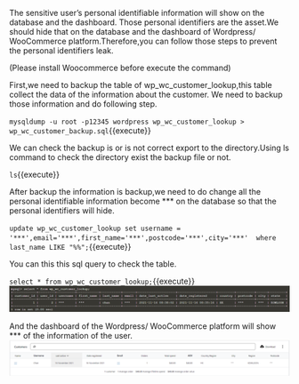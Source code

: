 The sensitive user’s personal identifiable information will show on the database and the dashboard. Those personal identifiers are the asset.We should hide that on the database and the dashboard of Wordpress/ WooCommerce platform.Therefore,you can follow those steps to prevent the personal identifiers leak. 

(Please install Woocommerce before execute the command)

First,we need to backup the table of wp_wc_customer_lookup,this table collect the data of the information about the customer. We need to backup those information and do following step. 

`mysqldump -u root -p12345 wordpress wp_wc_customer_lookup > wp_wc_customer_backup.sql`{{execute}} 

 We can check the backup is or is not correct export to the directory.Using ls command to check the directory exist the backup file or not.

 `ls`{{execute}}

After backup the information is backup,we need to do change all the personal identifiable information become *** on the database so that the personal identifiers will hide.

`update wp_wc_customer_lookup set username = '***',email='***',first_name='***',postcode='***',city='***'  where last_name LIKE "%%";`{{execute}}

You can this this sql query to check the table.

`select * from wp_wc_customer_lookup;`{{execute}}
![step1_pic2.png](./assets/step1_pic2.png)

And the dashboard of the Wordpress/ WooCommerce platform will show *** of the information of the user.
![step1_pic1.png](./assets/step1_pic1.png)
